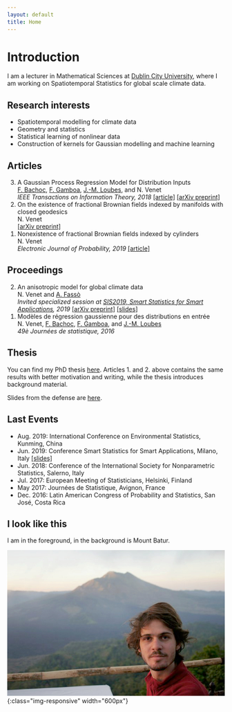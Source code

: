 ```yaml
---
layout: default
title: Home
---
```

# Introduction

I am a lecturer in Mathematical Sciences at [Dublin City University](https://www.dcu.ie/), where I am working on Spatiotemporal Statistics for global scale climate data.

## Research interests

* Spatiotemporal modelling for climate data
* Geometry and statistics
* Statistical learning of nonlinear data
* Construction of kernels for Gaussian modelling and machine learning

## Articles

<ol>
	<li value="3">A Gaussian Process Regression Model for Distribution Inputs<br>
	<a href="{{ site.bachoc }}">F. Bachoc</a>,  <a href="{{ site.gamboa }}">F. Gamboa</a>, <a href="{{ site.loubes }}">J.-M. Loubes</a>, and N. Venet <br>
	    <em>IEEE Transactions on Information Theory, 2018</em> <a href="https://ieeexplore.ieee.org/document/8066326">[article]</a> <a href="https://arxiv.org/pdf/1701.09055.pdf">[arXiv preprint]</a>
	</li>
	<li value="2">On the existence of fractional Brownian fields indexed by manifolds with closed geodesics<br>
	N. Venet<br>
	    <a href="https://arxiv.org/pdf/1612.05984.pdf">[arXiv preprint]</a>
	</li>
	<li value="1">Nonexistence of fractional Brownian fields indexed by cylinders<br>
	N. Venet<br>
	    <em>Electronic Journal of Probability, 2019</em> <a href="https://projecteuclid.org/euclid.ejp/1562119475">[article]</a>
	</li>
</ol>

## Proceedings

<ol>
	<li value="2">An anisotropic model for global climate data<br>
	N. Venet and <a href="{{ site.fasso }}">A. Fassò</a><br>
	    <em>Invited specialized session at <a href="http://meetings3.sis-statistica.org/index.php/SIS2019/sis2019/">SIS2019, Smart Statistics for Smart Applications</a>, 2019</em> <a href="https://arxiv.org/pdf/1906.11585.pdf">[arXiv preprint]</a> <a href="/assets/pdf/Venet_slides_SIS2019.pdf">[slides]</a>
	</li>
	<li value="1">Modèles de régression gaussienne pour des distributions en entrée<br>
	N. Venet, <a href="{{ site.bachoc }}">F. Bachoc</a>,  <a href="{{ site.gamboa }}">F. Gamboa</a>, and  <a href="{{ site.loubes }}">J.-M. Loubes</a> <br>
	    <em> 49è Journées de statistique, 2016</em>
	</li>
</ol>

## Thesis

You can find my PhD thesis [here](http://thesesups.ups-tlse.fr/3658/). Articles 1. and 2. above contains the same results with better motivation and writing, while the thesis introduces background material.

Slides from the defense are [here](/assets/pdf/slides_Venet_PhD2016.pdf).

## Last Events

- Aug. 2019: International Conference on Environmental Statistics, Kunming, China
- Jun. 2019: Conference Smart Statistics for Smart Applications, Milano, Italy [[slides]](/assets/pdf/Venet_slides_SIS2019.pdf)
- Jun. 2018: Conference of the International Society for Nonparametric Statistics, Salerno, Italy
- Jul. 2017: European Meeting of Statisticians, Helsinki, Finland
- May 2017: Journées de Statistique, Avignon, France
- Dec. 2016: Latin American Congress of Probability and Statistics, San José, Costa Rica

## I look like this

I am in the foreground, in the background is Mount Batur.

![I look like that](/assets/pictures/me.jpg){:class="img-responsive" width="600px"}
